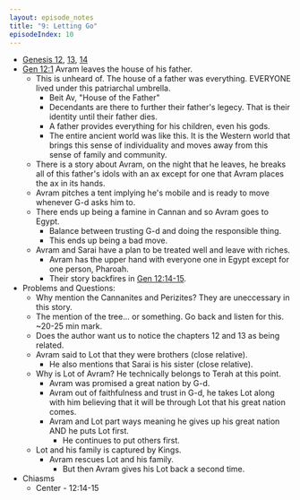 ```yaml
---
layout: episode_notes
title: "9: Letting Go"
episodeIndex: 10
---
```

- [Genesis 12](https://my.bible.com/bible/111/GEN.12.NIV), [13](https://my.bible.com/bible/111/GEN.13.NIV), [14](https://my.bible.com/bible/111/GEN.14.NIV)
- [Gen 12:1](https://my.bible.com/bible/111/GEN.12.1.NIV) Avram leaves the house of his father.
  - This is unheard of. The house of a father was everything. EVERYONE lived under this patriarchal umbrella.
    - Beit Av, "House of the Father"
    - Decendants are there to further their father's legecy. That is their identity until their father dies.
    - A father provides everything for his children, even his gods.
    - The entire ancient world was like this. It is the Western world that brings this sense of individuality and moves away from this sense of family and community.
  - There is a story about Avram, on the night that he leaves, he breaks all of this father's idols with an ax except for one that Avram places the ax in its hands.
  - Avram pitches a tent implying he's mobile and is ready to move whenever G-d asks him to.
  - There ends up being a famine in Cannan and so Avram goes to Egypt.
    - Balance between trusting G-d and doing the responsible thing.
    - This ends up being a bad move.
  - Avram and Sarai have a plan to be treated well and leave with riches.
    - Avram has the upper hand with everyone one in Egypt except for one person, Pharoah.
    - Their story backfires in [Gen 12:14-15](https://www.bible.com/bible/111/GEN.12.14-15).
- Problems and Questions:
  - Why mention the Cannanites and Perizites? They are uneccessary in this story.
  - The mention of the tree... or something. Go back and listen for this. ~20-25 min mark.
  - Does the author want us to notice the chapters 12 and 13 as being related.
  - Avram said to Lot that they were brothers (close relative).
    - He also mentions that Sarai is his sister (close relative).
  - Why is Lot of Avram? He technically belongs to Terah at this point.
    - Avram was promised a great nation by G-d. 
    - Avram out of faithfulness and trust in G-d, he takes Lot along with him believing that it will be through Lot that his great nation comes.
    - Avram and Lot part ways meaning he gives up his great nation AND he puts Lot first. 
      - He continues to put others first.
  - Lot and his family is captured by Kings.
    - Avram rescues Lot and his family.
      - But then Avram gives his Lot back a second time.
- Chiasms
  - Center - 12:14-15
